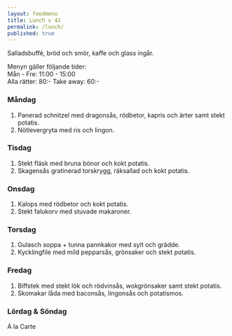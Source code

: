 ```yaml
---
layout: foodmenu
title: Lunch v 42
permalink: /lunch/
published: true
---
```

Salladsbuffé, bröd och smör, kaffe och glass ingår.

Menyn gäller följande tider:  
Mån - Fre: 11:00 - 15:00  
Alla rätter: 80:- Take away: 60:-

### Måndag

1. Panerad schnitzel med dragonsås, rödbetor, kapris och ärter samt stekt potatis.
2. Nötlevergryta med ris och lingon.

### Tisdag

1. Stekt fläsk med bruna bönor och kokt potatis.
2. Skagensås gratinerad torskrygg, räksallad och kokt potatis.

### Onsdag

1. Kalops med rödbetor och kokt potatis.
2. Stekt falukorv med stuvade makaroner.

### Torsdag

1. Gulasch soppa + tunna pannkakor med sylt och grädde.
2. Kycklingfile med mild pepparsås, grönsaker och stekt potatis.

### Fredag

1. Biffstek med stekt lök och rödvinsås, wokgrönsaker samt stekt potatis.
2. Skomakar låda med baconsås, lingonsås och potatismos.

### Lördag & Söndag

Á la Carte
